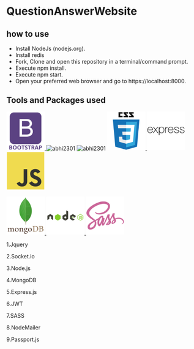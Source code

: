 # QuestionAnswerWebsite
## how to use
<ul>
  <li>
      Install NodeJs (nodejs.org).
    </li>
    <li>
   Install redis
    </li>
    <li>
    Fork, Clone and open this repository in a terminal/command prompt.
    </li>
  <li>
  Execute npm install.
    </li>
  <li>
Execute npm start.
    </li>
   <li>
 Open your preferred web browser and go to https://localhost:8000.
  </li>
</ul>


## Tools and Packages used
<p align="left"> <a href="https://getbootstrap.com" target="_blank"> 
  <img src="https://raw.githubusercontent.com/devicons/devicon/master/icons/bootstrap/bootstrap-plain-wordmark.svg" alt="bootstrap" width="100" height="100"/> </a> 
  <img align="center" src="https://i1.wp.com/community.nodemailer.com/wp-content/uploads/2015/10/n2-2.png?fit=422%2C360&ssl=1" alt="abhi2301" height="100" width="100" />
  <img align="center" src="https://ik.imagekit.io/ably/ghost/prod/2021/03/socket-io-logo.jpeg?tr=w-1520" alt="abhi2301" height="100" width="100" />
 <a href="https://www.w3schools.com/css/" target="_blank"> <img src="https://raw.githubusercontent.com/devicons/devicon/master/icons/css3/css3-original-wordmark.svg" alt="css3" width="100" height="100"/> </a>
  <a href="https://expressjs.com" target="_blank"> <img src="https://raw.githubusercontent.com/devicons/devicon/master/icons/express/express-original-wordmark.svg" alt="express" width="100" height="100"/> </a>
 <a href="https://developer.mozilla.org/en-US/docs/Web/JavaScript" target="_blank"> <img src="https://raw.githubusercontent.com/devicons/devicon/master/icons/javascript/javascript-original.svg" alt="javascript" width="100" height="100"/> </a> 
</p>
 <p align="left">
  <a href="https://www.mongodb.com/" target="_blank"> <img src="https://raw.githubusercontent.com/devicons/devicon/master/icons/mongodb/mongodb-original-wordmark.svg" alt="mongodb" width="100" height="100"/> </a>
  <a href="https://nodejs.org" target="_blank"> <img src="https://raw.githubusercontent.com/devicons/devicon/master/icons/nodejs/nodejs-original-wordmark.svg" alt="nodejs" width="100" height="100"/> </a> 
  <a href="https://sass-lang.com" target="_blank"> <img src="https://raw.githubusercontent.com/devicons/devicon/master/icons/sass/sass-original.svg" alt="sass" width="100" height="100"/> </a> </p>
 
 </p>
<p>
  1.Jquery
  </p>
<p>
 2.Socket.io
  </p>
  <p>
3.Node.js
  </p>

<p>
  
  </p>
  <p>
  4.MongoDB 
  </p>
  <p>
  5.Express.js
  </p>
  <p>
  6.JWT 
  </p>
  <p>
  7.SASS 
  </p>
<p>
8.NodeMailer
  </p>
<p>
9.Passport.js
  </p>


